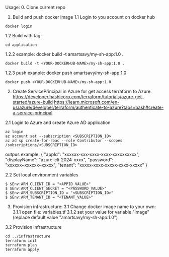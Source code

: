 Usage:
0. Clone current repo
1. Build and push docker image
1.1 Login to you account on docker hub
```
docker login
```
1.2 Build with tag:
```
cd application
```
1.2.2 example: docker build -t amartsavy/my-sh-app:1.0 .
```
docker build -t <YOUR-DOCKERHUB-NAME>/my-sh-app:1.0 .
```
1.2.3 push exanple: docker push amartsavy/my-sh-app:1.0
```
docker push <YOUR-DOCKERHUB-NAME>/my-sh-app:1.0
```

2. Create ServicePrincipal in Azure for get access terraform to Azure.
https://developer.hashicorp.com/terraform/tutorials/azure-get-started/azure-build
https://learn.microsoft.com/en-us/azure/developer/terraform/authenticate-to-azure?tabs=bash#create-a-service-principal

2.1 Login to Azure and create Azure AD application
```
az login
az account set --subscription <SUBSCRIPTION_ID>
az ad sp create-for-rbac --role Contributor --scopes /subscriptions/<SUBSCRIPTION_ID>
```
outpus example:
{
  "appId": "xxxxxx-xxx-xxxx-xxxx-xxxxxxxxxx",
  "displayName": "azure-cli-2024-xxxx",
  "password": "xxxxxx~xxxxxx~xxxxx",
  "tenant": "xxxxx-xxxx-xxxxx-xxxx-xxxxx"
}

2.2 Set local environment variables
```
$ $Env:ARM_CLIENT_ID = "<APPID_VALUE>"
$ $Env:ARM_CLIENT_SECRET = "<PASSWORD_VALUE>"
$ $Env:ARM_SUBSCRIPTION_ID = "<SUBSCRIPTION_ID>"
$ $Env:ARM_TENANT_ID = "<TENANT_VALUE>"
```

3. Provision infrastructure:
3.1 Change docker image name to your own:
3.1.1 open file: variables.tf
3.1.2 set your value for variable "image" (replace default value "amartsavy/my-sh-app:1.0")

3.2 Provision infrastructure
```
cd ../infrastructure
terraform init
terraform plan
terraform apply
```
